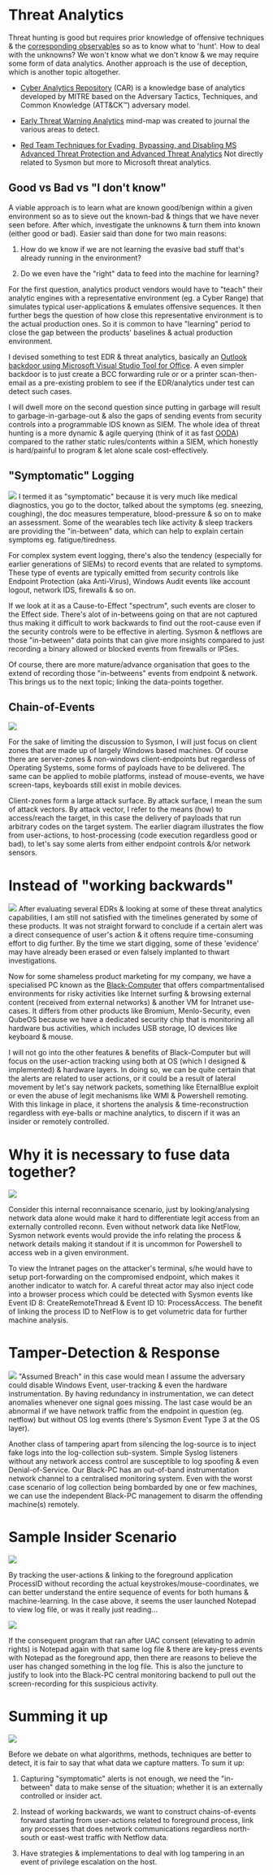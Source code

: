 # Threat Analytics
Threat hunting is good but requires prior knowledge of offensive techniques & the [corresponding observables](http://stixproject.github.io/documentation/concepts/composition/) so as to know what to 'hunt'. How to deal with the unknowns? We won't know what we don't know & we may require some form of data analytics. Another approach is the use of deception, which is another topic altogether.

* [Cyber Analytics Repository](https://car.mitre.org/wiki/Main_Page) (CAR) is a knowledge base of analytics developed by MITRE based on the Adversary Tactics, Techniques, and Common Knowledge (ATT&CK™) adversary model.

* [Early Threat Warning Analytics](https://coggle.it/diagram/Wi9InZlx9wABS7-3/t/early-threat-warning-analytics/ca532fbf049b71fa2bb88d993e4c2641f87a9edec458c39bf14baca9bc67e682) mind-map was created to journal the various areas to detect.

* [Red Team Techniques for Evading, Bypassing, and Disabling MS
  Advanced Threat Protection and Advanced Threat Analytics](https://media.defcon.org/DEF%20CON%2025/DEF%20CON%2025%20presentations/DEFCON-25-Chris-Thompson-MS-Just-Gave-The-Blue-Teams-Tactical-Nukes.pdf) Not directly related to Sysmon but more to Microsoft threat analytics.

## Good vs Bad vs "I don't know"  
A viable approach is to learn what are known good/benign within a given environment so as to sieve out the known-bad & things that we have never seen before. After which, investigate the unknowns & turn them into known (either good or bad). Easier said than done for two main reasons:

1. How do we know if we are not learning the evasive bad stuff that's already running in the environment? 

2. Do we even have the "right" data to feed into the machine for learning? 

For the first question, analytics product vendors would have to "teach" their analytic engines with a representative environment (eg. a Cyber Range) that simulates typical user-applications & emulates offensive sequences. It then further begs the question of how close this representative environment is to the actual production ones. So it is common to have "learning" period to close the gap between the products' baselines & actual production environment.

I devised something to test EDR & threat analytics, basically an [Outlook backdoor using Microsoft Visual Studio Tool for Office](https://www.youtube.com/watch?v=e-rPstKk8rw). A even simpler backdoor is to just create a BCC forwarding rule or or a printer scan-then-email as a pre-existing problem to see if the EDR/analytics under test can detect such cases. 

I will dwell more on the second question since putting in garbage will result to garbage-in-garbage-out & also the gaps of sending events from security controls into a programmable IDS known as SIEM. The whole idea of threat hunting is a more dynamic & agile querying (think of it as fast [OODA](https://en.wikipedia.org/wiki/OODA_loop)) compared to the rather static rules/contents within a SIEM, which honestly is hard/painful to program & let alone scale cost-effectively.

## "Symptomatic" Logging
![](symptomaticLogging.png)
I termed it as "symptomatic" because it is very much like medical diagnostics, you go to the doctor, talked about the symptoms (eg. sneezing, coughing), the doc measures temperature, blood-pressure & so on to make an assessment. Some of the wearables tech like activity & sleep trackers are providing the "in-between" data, which can help to explain certain symptoms eg. fatigue/tiredness.

For complex system event logging, there's also the tendency (especially for earlier generations of SIEMs) to record events that are related to symptoms. These type of events are typically emitted from security controls like Endpoint Protection (aka Anti-Virus), Windows Audit events like account logout, network IDS, firewalls & so on. 

If we look at it as a Cause-to-Effect "spectrum", such events are closer to the Effect side. There's alot of in-betweens going on that are not captured thus making it difficult to work backwards to find out the root-cause even if the security controls were to be effective in alerting. Sysmon & netflows are those "in-between" data points that can give more insights compared to just recording a binary allowed or blocked events from firewalls or IPSes.

Of course, there are more mature/advance organisation that goes to the extend of recording those "in-betweens" events from endpoint & network. This brings us to the next topic; linking the data-points together.

## Chain-of-Events
![](chainOfEvents.png)

For the sake of limiting the discussion to Sysmon, I will just focus on client zones that are made up of largely Windows based machines. Of course there are server-zones & non-windows client-endpoints but regardless of Operating Systems, some forms of payloads have to be delivered. The same can be applied to mobile platforms, instead of mouse-events, we have screen-taps, keyboards still exist in mobile devices.

Client-zones form a large attack surface. By attack surface, I mean the sum of attack vectors. By attack vector, I refer to the means (how) to access/reach the target, in this case the delivery of payloads that run arbitrary codes on the target system. The earlier diagram illustrates the flow from user-actions, to host-processing (code execution regardless good or bad), to let's say some alerts from either endpoint controls &/or network sensors.

# Instead of "working backwards"
![](0C3F5E51-29A8-43C3-9B37-A2C15C13083E.png)
After evaluating several EDRs & looking at some of these threat analytics capabilities, I am still not satisfied with the timelines generated by some of these products. It was not straight forward to conclude if a certain alert was a direct consequence of user's action & it oftens require time-consuming effort to dig further. By the time we start digging, some of these 'evidence' may have already been erased or even falsely implanted to thwart investigations.

Now for some shameless product marketing for my company, we have a specialised PC known as the [Black-Computer](http://www.digisafe.com/products/trusted-workspace/black-computer/) that offers compartmentalised environments for risky activities like Internet surfing & browsing external content (received from external networks) & another VM for Intranet use-cases. It differs from other products like Bromium, Menlo-Security, even QubeOS because we have a dedicated security chip that is monitoring all hardware bus activities, which includes USB storage, IO devices like keyboard & mouse. 

I will not go into the other features & benefits of Black-Computer but will focus on the user-action tracking using both at OS (which I designed & implemented) & hardware layers. In doing so, we can be quite certain that the alerts are related to user actions, or it could be a result of lateral movement by let's say network packets, something like EternalBlue exploit or even the abuse of legit mechanisms like WMI & Powershell remoting. With this linkage in place, it shortens the analysis & time-reconstruction regardless with eye-balls or machine analytics, to discern if it was an insider or remotely controlled.

# Why it is necessary to fuse data together?
![](internalreconn.png)

Consider this internal reconnaisance scenario, just by looking/analysing network data alone would make it hard to differentiate legit access from an externally controlled reconn. Even without network data like NetFlow, Sysmon network events would provide the info relating the process & network details making it standout if it is uncommon for Powershell to access web in a given environment.

To view the Intranet pages on the attacker's terminal, s/he would have to setup port-forwarding on the compromised endpoint, which makes it another indicator to watch for. A careful threat actor may also inject code into a browser process which could be detected with Sysmon events like Event ID 8: CreateRemoteThread & Event ID 10: ProcessAccess. The benefit of linking the process ID to NetFlow is to get volumetric data for further machine analysis.  

# Tamper-Detection & Response
![](D20ECC51-E132-4C25-ABEE-C3A4AF7548EF.png)
"Assumed Breach" in this case would mean I assume the adversary could disable Windows Event, user-tracking & even the hardware instrumentation. By having redundancy in instrumentation, we can detect anomalies whenever one signal goes missing. The last case would be an abnormal if we have network traffic from the endpoint in question (eg. netflow) but without OS log events (there's Sysmon Event Type 3 at the OS layer).

Another class of tampering apart from silencing the log-source is to inject fake logs into the log-collection sub-system. Simple Syslog listeners without any network access control are susceptible to log spoofing & even Denial-of-Service. Our Black-PC has an out-of-band instrumentation network channel to a centralised monitoring system. Even with the worst case scenario of log collection being bombarded by one or few machines, we can use the independent Black-PC management to disarm the offending machine(s) remotely.

# Sample Insider Scenario
![](launchNotepad.png)

By tracking the user-actions & linking to the foreground application ProcessID without recording the actual keystrokes/mouse-coordinates, we can better understand the entire sequence of events for both humans & machine-learning. In the case above, it seems the user launched Notepad to view log file, or was it really just reading...

![](invokeuac.png)

If the consequent program that ran after UAC consent (elevating to admin rights) is Notepad again with that same log file & there are key-press events with Notepad as the foreground app, then there are reasons to believe the user has changed something in the log file. This is also the juncture to justify to look into the Black-PC central monitoring backend to pull out the screen-recording for this suspicious activity.

# Summing it up
![](elephantlooklike.jpg)

Before we debate on what algorithms, methods, techniques are better to detect, it is fair to say that what data we capture matters. To sum it up:

1. Capturing "symptomatic" alerts is not enough, we need the "in-between" data to make sense of the situation; whether it is an externally controlled or insider act.

2. Instead of working backwards, we want to construct chains-of-events forward starting from user-actions related to foreground process, link any processes that does network communications regardless north-south or east-west traffic with Netflow data.

3. Have strategies & implementations to deal with log tampering in an event of privilege escalation on the host.


